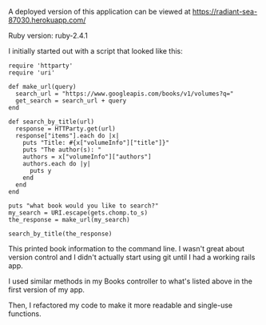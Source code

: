 
A deployed version of this application can be viewed at https://radiant-sea-87030.herokuapp.com/

Ruby version: ruby-2.4.1

I initially started out with a script that looked like this:
```
require 'httparty'
require 'uri'

def make_url(query)
  search_url = "https://www.googleapis.com/books/v1/volumes?q="
  get_search = search_url + query
end

def search_by_title(url)
  response = HTTParty.get(url)
  response["items"].each do |x|
    puts "Title: #{x["volumeInfo"]["title"]}"
    puts "The author(s): "
    authors = x["volumeInfo"]["authors"]
    authors.each do |y|
      puts y
    end
  end
end

puts "what book would you like to search?"
my_search = URI.escape(gets.chomp.to_s)
the_response = make_url(my_search)

search_by_title(the_response)
```

This printed book information to the command line. I wasn't great about version control and I didn't actually start using git until I had a working rails app.

I used similar methods in my Books controller to what's listed above in the first version of my app.

Then, I refactored my code to make it more readable and single-use functions.
